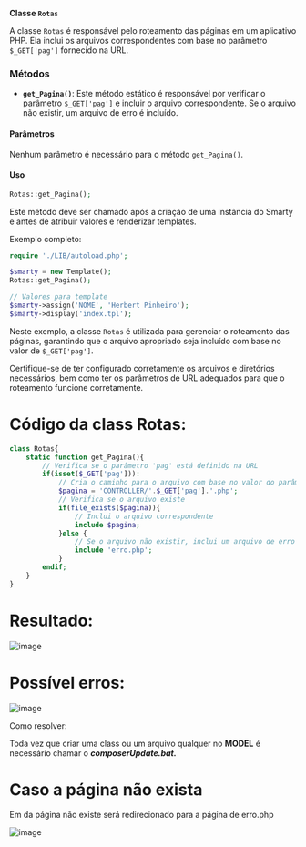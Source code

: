 **Classe `Rotas`**

A classe `Rotas` é responsável pelo roteamento das páginas em um aplicativo PHP. Ela inclui os arquivos correspondentes com base no parâmetro `$_GET['pag']` fornecido na URL.

### Métodos

- **`get_Pagina()`**: Este método estático é responsável por verificar o parâmetro `$_GET['pag']` e incluir o arquivo correspondente. Se o arquivo não existir, um arquivo de erro é incluído.

#### Parâmetros

Nenhum parâmetro é necessário para o método `get_Pagina()`.

#### Uso

```php
Rotas::get_Pagina();
```

Este método deve ser chamado após a criação de uma instância do Smarty e antes de atribuir valores e renderizar templates.

Exemplo completo:

```php
require './LIB/autoload.php';

$smarty = new Template();
Rotas::get_Pagina();

// Valores para template
$smarty->assign('NOME', 'Herbert Pinheiro');
$smarty->display('index.tpl');
```

Neste exemplo, a classe `Rotas` é utilizada para gerenciar o roteamento das páginas, garantindo que o arquivo apropriado seja incluído com base no valor de `$_GET['pag']`.

Certifique-se de ter configurado corretamente os arquivos e diretórios necessários, bem como ter os parâmetros de URL adequados para que o roteamento funcione corretamente.

Código da class Rotas:
=========
```PHP
class Rotas{
    static function get_Pagina(){
        // Verifica se o parâmetro 'pag' está definido na URL
        if(isset($_GET['pag'])):
            // Cria o caminho para o arquivo com base no valor do parâmetro 'pag'
            $pagina = 'CONTROLLER/'.$_GET['pag'].'.php';
            // Verifica se o arquivo existe
            if(file_exists($pagina)){
                // Inclui o arquivo correspondente
                include $pagina;
            }else {
                // Se o arquivo não existir, inclui um arquivo de erro
                include 'erro.php';
            }
        endif; 
    }
}
```


Resultado:
==========
![image](https://github.com/H7-Dev/DOCS/assets/93455937/9ec9abd5-d08b-41eb-b485-af0010e0690d)


Possível erros:
===============
![image](https://github.com/H7-Dev/DOCS/assets/93455937/4b97e4a1-ed2e-4a08-b406-6215ae07ee36)


Como resolver:

Toda vez que criar uma class ou um arquivo qualquer no **MODEL** é necessário chamar o ***composerUpdate.bat.***

Caso a página não exista
===========
Em da página não existe será redirecionado para a página de erro.php

![image](https://github.com/H7-Dev/DOCS/assets/93455937/19f91059-221e-4935-830b-dbdf9140f0e0)

